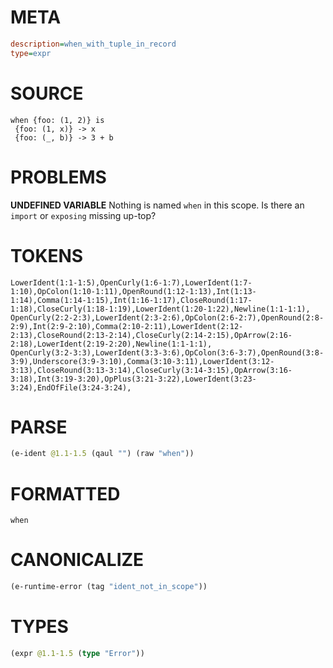# META
~~~ini
description=when_with_tuple_in_record
type=expr
~~~
# SOURCE
~~~roc
when {foo: (1, 2)} is
 {foo: (1, x)} -> x
 {foo: (_, b)} -> 3 + b
~~~
# PROBLEMS
**UNDEFINED VARIABLE**
Nothing is named `when` in this scope.
Is there an `import` or `exposing` missing up-top?

# TOKENS
~~~zig
LowerIdent(1:1-1:5),OpenCurly(1:6-1:7),LowerIdent(1:7-1:10),OpColon(1:10-1:11),OpenRound(1:12-1:13),Int(1:13-1:14),Comma(1:14-1:15),Int(1:16-1:17),CloseRound(1:17-1:18),CloseCurly(1:18-1:19),LowerIdent(1:20-1:22),Newline(1:1-1:1),
OpenCurly(2:2-2:3),LowerIdent(2:3-2:6),OpColon(2:6-2:7),OpenRound(2:8-2:9),Int(2:9-2:10),Comma(2:10-2:11),LowerIdent(2:12-2:13),CloseRound(2:13-2:14),CloseCurly(2:14-2:15),OpArrow(2:16-2:18),LowerIdent(2:19-2:20),Newline(1:1-1:1),
OpenCurly(3:2-3:3),LowerIdent(3:3-3:6),OpColon(3:6-3:7),OpenRound(3:8-3:9),Underscore(3:9-3:10),Comma(3:10-3:11),LowerIdent(3:12-3:13),CloseRound(3:13-3:14),CloseCurly(3:14-3:15),OpArrow(3:16-3:18),Int(3:19-3:20),OpPlus(3:21-3:22),LowerIdent(3:23-3:24),EndOfFile(3:24-3:24),
~~~
# PARSE
~~~clojure
(e-ident @1.1-1.5 (qaul "") (raw "when"))
~~~
# FORMATTED
~~~roc
when
~~~
# CANONICALIZE
~~~clojure
(e-runtime-error (tag "ident_not_in_scope"))
~~~
# TYPES
~~~clojure
(expr @1.1-1.5 (type "Error"))
~~~
